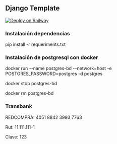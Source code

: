 ## Django Template

[![Deploy on Railway](https://railway.app/button.svg)](https://railway.app/new/template/GB6Eki?referralCode=U5zXSw)



### Instalación dependencias 

pip install -r requeriments.txt

### Instalación de postgresql con docker

docker run --name postgres-bd --network=host -e POSTGRES_PASSWORD=postgres -d postgres

docker stop postgres-bd

docker rm postgres-bd

### Transbank

REDCOMPRA: 4051 8842 3993 7763

Rut: 11.111.111-1

Clave: 123